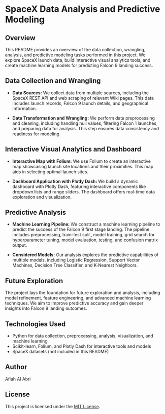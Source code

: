 # SpaceX Data Analysis and Predictive Modeling

## Overview

This README provides an overview of the data collection, wrangling, analysis, and predictive modeling tasks performed in this project. We explore SpaceX launch data, build interactive visual analytics tools, and create machine learning models for predicting Falcon 9 landing success.

## Data Collection and Wrangling

- **Data Sources:** We collect data from multiple sources, including the SpaceX REST API and web scraping of relevant Wiki pages. This data includes launch records, Falcon 9 launch details, and geographical information.

- **Data Transformation and Wrangling:** We perform data preprocessing and cleaning, including handling null values, filtering Falcon 1 launches, and preparing data for analysis. This step ensures data consistency and readiness for modeling.

## Interactive Visual Analytics and Dashboard

- **Interactive Map with Folium:** We use Folium to create an interactive map showcasing launch site locations and their proximities. This map aids in selecting optimal launch sites.

- **Dashboard Application with Plotly Dash:** We build a dynamic dashboard with Plotly Dash, featuring interactive components like dropdown lists and range sliders. The dashboard offers real-time data exploration and visualization.

## Predictive Analysis

- **Machine Learning Pipeline:** We construct a machine learning pipeline to predict the success of the Falcon 9 first stage landing. The pipeline includes preprocessing, train-test split, model training, grid search for hyperparameter tuning, model evaluation, testing, and confusion matrix output.

- **Considered Models:** Our analysis explores the predictive capabilities of multiple models, including Logistic Regression, Support Vector Machines, Decision Tree Classifier, and K-Nearest Neighbors.

## Future Exploration

The project lays the foundation for future exploration and analysis, including model refinement, feature engineering, and advanced machine learning techniques. We aim to improve predictive accuracy and gain deeper insights into Falcon 9 landing outcomes.

## Technologies Used

- Python for data collection, preprocessing, analysis, visualization, and machine learning
- Scikit-learn, Folium, and Plotly Dash for interactive tools and models
- SpaceX datasets (not included in this README)

## Author

Aflah Al Abri

## License

This project is licensed under the [MIT License](LICENSE.md).
